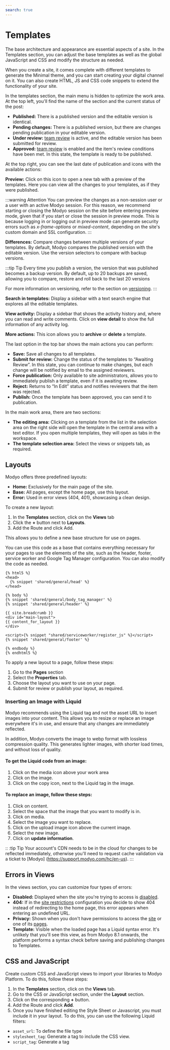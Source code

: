```yaml
---
search: true
---
```


# Templates

The base architecture and appearance are essential aspects of a site. In the Templates section, you can adjust the base templates as well as the global JavaScript and CSS and modify the structure as needed.

When you create a site, it comes complete with different templates to generate the Minimal theme, and you can start creating your digital channel on it. You can also create HTML, JS and CSS code snippets to extend the functionality of your site.

In the templates section, the main menu is hidden to optimize the work area. At the top left, you'll find the name of the section and the current status of the post:

- **Published:** There is a published version and the editable version is identical.
- **Pending changes:** There is a published version, but there are changes pending publication in your editable version.
- **Under review:** [team review](/en/platform/core/key-concepts.html) is active, and the editable version has been submitted for review.
- **Approved:** [team review](/en/platform/core/key-concepts.html) is enabled and the item's review conditions have been met. In this state, the template is ready to be published.

At the top right, you can see the last date of publication and icons with the available actions:

**Preview:** Click on this icon to open a new tab with a preview of the templates. Here you can view all the changes to your templates, as if they were published.

:::warning Attention
You can preview the changes as a non-session user or a user with an active Modyo session. For this reason, we recommend starting or closing the Modyo session on the site before entering preview mode, given that if you start or close the session in preview mode. This is because logging in or logging out in preview mode can generate security errors such as _x-frame-options_ or _mixed-content_, depending on the site's custom domain and SSL configuration.
:::

**Differences:** Compare changes between multiple versions of your templates. By default, Modyo compares the published version with the editable version. Use the version selectors to compare with backup versions.

:::tip Tip
Every time you publish a version, the version that was published becomes a backup version. By default, up to 20 backups are saved, allowing you to compare, restore and roll back to the last 20 versions

For more information on versioning, refer to the section on [versioning](en/platform/core/key-concepts.html#versions).
:::

**Search in templates:** Display a sidebar with a text search engine that explores all the editable templates.

**View activity:** Display a sidebar that shows the activity history and, where you can read and write comments. Click on **view detail** to show the full information of any activity log.

**More actions:** This icon allows you to **archive** or **delete** a template.

The last option in the top bar shows the main actions you can perform:

- **Save:** Save all changes to all templates.
- **Submit for review:** Change the status of the templates to “Awaiting Review”. In this state, you can continue to make changes, but each change will be notified by email to the assigned reviewers.
- **Force publication:** Only available to site administrators, allows you to immediately publish a template, even if it is awaiting review.
- **Reject:** Returns to “In Edit” status and notifies reviewers that the item was rejected.
- **Publish:** Once the template has been approved, you can send it to publication.

In the main work area, there are two sections:

- **The editing area:** Clicking on a template from the list in the selection area on the right side will open the template in the central area with a text editor. If you open multiple templates, they will open as tabs in the workspace.
- **The template selection area:** Select the views or snippets tab, as required.

## Layouts

Modyo offers three predefined layouts:

* **Home:** Exclusively for the main page of the site.
* **Base:** All pages, except the home page, use this layout.
* **Error:** Used in error views (404, 401), showcasing a clean design.

To create a new layout:
1. In the **Templates** section, click on the **Views** tab
2. Click the **+** button next to **Layouts**.
3. Add the Route and click Add.

This allows you to define a new base structure for use on pages.

You can use this code as a base that contains everything necessary for your pages to use the elements of the site, such as the header, footer, service worker and Google Tag Manager configuration. You can also modify the code as needed.


```liquid
{% html5 %}
<head>
  {% snippet 'shared/general/head' %}
</head>

{% body %}
{% snippet 'shared/general/body_tag_manager' %}
{% snippet 'shared/general/header' %}

{{ site.breadcrumb }}
<div id="main-layout">
{{ content_for_layout }}
</div>

<script>{% snippet "shared/serviceworker/register_js" %}</script>
{% snippet 'shared/general/footer' %}

{% endbody %}
{% endhtml5 %}
```

To apply a new layout to a page, follow these steps:
1. Go to the **Pages** section
2. Select the **Properties** tab.
3. Choose the layout you want to use on your page.
4. Submit for review or publish your layout, as required.

### Inserting an Image with Liquid

Modyo recommends using the Liquid tag and not the asset URL to insert images into your content. This allows you to resize or replace an image everywhere it's in use, and ensure that any changes are immediately reflected.

In addition, Modyo converts the image to webp format with lossless compression quality. This generates lighter images, with shorter load times, and without loss of quality.


#### To get the Liquid code from an image:

1. Click on the media icon above your work area
1. Click on the image.
1. Click on the copy icon, next to the Liquid tag in the image.

#### To replace an image, follow these steps:

1. Click on content.
1. Select the space that the image that you want to modify is in.
1. Click on media.
1. Select the image you want to replace.
1. Click on the upload image icon above the current image.
1. Select the new image.
1. Click on **update information**.

:: :tip Tip
Your account's CDN needs to be in the cloud for changes to be reflected immediately, otherwise you'll need to request cache validation via a ticket to [Modyo] (https://support.modyo.com/hc/en-us).
:::

## Errors in Views

In the views section, you can customize four types of errors:

* **Disabled:** Displayed when the site you're trying to access is [disabled](/en/platform/channels/sites.html).
* **404:** If in the [site restrictions](en/platform/channels/sites.html#privacy) configuration you decide to show 404 instead of redirecting to the home page, this error appears when entering an undefined URL.
* **Privacy:** Shown when you don't have permissions to access the [site](en/platform/channels/sites.html#privacy) or one of its [pages](en/platform/channels/pages.html#privacy).
* **Template:** Visible when the loaded page has a Liquid syntax error. It's unlikely that you'll see this view, as from Modyo 8.1 onwards, the platform performs a syntax check before saving and publishing changes to Templates.

## CSS and JavaScript

Create custom CSS and JavaScript views to import your libraries to Modyo Platform. To do this, follow these steps:

1. In the **Templates** section, click on the **Views** tab.
1. Go to the CSS or JavaScript section, under the **Layout** section.
1. Click on the corresponding **+** button.
1. Add the Route and click **Add**.
1. Once you have finished editing the Style Sheet or Javascript, you must include it in your layout. To do this, you can use the following Liquid filters:

- `asset_url`: To define the file type
- `stylesheet_tag`: Generate a tag <link> to include the CSS view.
- `script_tag`: Generate a tag <script> to include the Javascript view.

### Examples
- A custom CSS view with media: screen
- A custom Javascript view with asynchronous loading


```html
<head>
  {{ 'my-css' | asset_url: 'css' | stylesheet_tag: media: 'screen', title: 'color style' }}
  {{ 'my-js'  | asset_url: 'js'  | script_tag: async: 'async', defer: 'defer' }}
</head>
```

Once saved and published, it is translated into the following HTML code:

```html
<link href='my-css' rel='stylesheet' type='text/css' media='screen' title='color style' />
<script src='my-js' type='text/javascript' async='async' defer='defer'></script>
```

To obtain detailed information and learn about the parameters supported by these filters, refer to the [Liquid filters section](en/platform/channels/liquid-markup/filters.html).


## Snippets

Snippets are reusable fragments of HTML, JS, or CSS code for your sites. To use a snippet:

1. Copy the reference path of the custom snippet. The Liquid code will look like: <span v-pre>`{% snippet “snippet-name”%}`</span>.
1. Paste the code wherever you want to call this Snippet.

To add a custom snippet:
1. In the **Templates** section, click on the **Snippets** tab
1. Navigate to the Custom section, at the bottom of the list of snippets.
1. Click the **+** button
1. Add the Route and click Add.


:::warning Important
For the system to recognize the programming language that the snippet belongs to, you must add an underscore and then the ending, as follows: “front_css” or “library_js”. By default, the system will recognize the snippet as an HTML language.
:::

:::tip Tip
All the elements of the Template Builder use Liquid as the template engine. For more information about Liquid and how to use it, see the [Liquid Markup](/en/platform/channels/liquid-markup.html) section.
:::

In the work area, under the tabs, you'll find a bar with these items:

**Toolbar items**
The toolbar under the Template Builder tabs contains the following elements:

- **File Manager:** Opens a modal that allows you to access all the files in your account and copy their URL. Select the **Upload Files** tab to upload new files. For more information about the benefits and features of File Manager, go to [File Manager](/en/platform/content/asset-manager.html)
- **Keyboard Shortcuts:** Shows useful keyboard shortcuts for Templates.
- **Snippets:** Displays a list with all the snippets and the option to copy their reference code.
- **Changes:** Displays a list of all the times and states in which you have saved the current version. By clicking on one of the sub-versions, you change the content of the template to that sub-version.

:::tip Tip
When you publish a version, the list of changes disappears, because the new editable version has not changed.
:::

:::tip Tip
Subversions are specific to each template, so some may have changes and others may not, and those without changes will not show the change selector. In the same way, if you go back to a previous sub-version of a template, you don't affect the rest of the templates.
:::

:::tip Tip
If you restore a previous version to the editable version, you can access the sub-versions of each template in that version. You can learn more about [versions](en/platform/core/key-concepts.html#versions) here.
:::

To restore all templates to their original version, click on the secondary action in the top bar **Restore All**. For the changes to take effect, you must publish the templates.

## SEO

SEO [(Search Engine Optimization)](/en/platform/channels/sites.html #seo) is essential for positioning your site and content.

In Modyo, you can control the way in which search engines read your site and content, by adding meta tags dynamically, depending on the attributes you add to your pages and content.

To add meta tags in Modyo, use this code snippet in Templates and then call it from the head of your site:

```html
<!-- Site SEO -->
<meta name="keywords" content="{{ site.keywords }}"/>
<meta name="author" content="{{ site.name }}"/>
<meta name="viewport" content="width=device-width, initial-scale=1.0"/>

{{ site.meta_tags }}

{% if page %}
<!-- Page SEO -->
{{ page.meta_tags }}
<meta name="description" content="{{ page.excerpt }}"/>
<meta property="og:title" content="{{ page.title }}"/>
<meta property="og:type" content="website"/>
<meta property="og:url" content="{{ page.url }}"/>
<meta property="og:image" content="{{ site.logo | asset_url : 'original' }}"/>
<meta property="og:site_name" content="{{ site.name }}"/>
<meta property="og:description" content="{{ page.excerpt }}"/>
{% endif %}
<!-- END SEO -->
```

This snippet uses Liquid to add site-level meta tags. It also adds specific meta tags when the user navigates to a widget or content page.

You can customize this snippet and define what meta tags you want for specific URLs or types.


## Examples of SEO

Here are examples of how to use the SEO snippet to improve SEO in different cases:

### Specific meta tags for a Post

Use this code to use specific meta tags when a user visits a post:

```html
...
{% if entry %}
<!-- Content SEO -->
<meta name="description" content="{{ entry.meta.excerpt }}" />
<meta property="og:title" content="{{ entry.meta.title }}" />
<meta property="og:url" content="{{site.url}}/{{entry.meta.type_uid}}/{{entry.meta.slug}}" />
<meta property="og:image" content="{{ entry.fields.covers.first | asset_url : 'original' }}" />
<meta property="og:site_name" content="{{ site.name }}" />
<meta property="og:description" content="{{ entry.meta.excerpt }}" />
{% if entry.type_uid = 'posts'%}
<meta property="og:type" content="article" />
{endif}
{% if entry.type_uid = 'place'%}
<meta property="og:type" content="place" />
<meta property="place:latitude" content="{{ entry.location.first.latitude }}" />
<meta property="place:longitude" content="{{ entry.location.first.longitude }}" />
{% endif %}
{% endif %}
...
```

In this case, the `posts` and `place` entry types share the _title_, _excerpt_ and _covers_ attributes and differ in the _locations_ object. In addition, it defines a different type of document for each one.

### Category-specific meta tags on the Content Page

For specific meta tags when displaying posts from a category, copy the following code:

```html
{% assign category_name = category_path | split: '/' | last | capitalize %}

{% case category_name %}
  {% when 'Category 1' %}
     {% assign category_description = 'This is the meta description for Category 1' %}
  {% when 'Categoría 2' %}
     {% assign category_description = 'This is the meta description for Category 2' %}
{% endcase %}

{% if category_path.size > 0 %}
<!-- Content Page: Index con categoría -->
<title> {{ category_name }} - {{ site.name }} </title>
<meta name="description" content="{{ category_description }}"/>
<meta property="og:title" content="{{ category_name }} - {{ site.name }}"/>
<meta property="og:type" content="website"/>
<meta property="og:url" content="{{ page.url }}/{{ category_path }}">
<meta property="og:image" content="https://d1dzq2r60kxox4.cloudfront.net/uploads/c82bdfea-3622-4c11-9a20-bea227cbdc60/original/og_image.jpg"/>
<meta property="og:site_name" content="{{ site.name }}"/>
<meta property="og:description" content="{{ category_description }}"/>
```

In this code, a `category_name` variable is created that contains the name of the category taken from the URL, then a `{% if category_path.size > 0%}` is used to add relevant metadata to the category.

Liquid allows you to create dynamic content for your site. To learn more about Liquid and how to use Liquid Drops, visit [Liquid Markup](/en/platform/channels/liquid-markup).